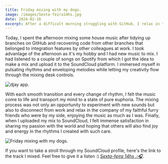 ```yaml
---
title: Friday mixing with my dogs.
image: /images/Sexta-feira14hs.jpg
date: 2024-02-16
excerpt: After a difficult morning struggling with GitHub, I relax in the afternoon mixing some nice house music with my dogs.
---
```


Today, I spent the afternoon mixing some house music after tidying up branches on GitHub and recovering code from other branches that belonged to integration features by other colleagues at work. I took advantage of the afternoon as it's my hobby and I had new music to mix. I had listened to a couple of songs on Spotify from which I got the idea to make a mix and upload it to the SoundCloud platform. I immersed myself in pulsating rhythms and enveloping melodies while letting my creativity flow through the mixing desk controls. 

![djay app](/images/Sexta-feira14hs-3.jpg "djay app").

With each smooth transition and every change of rhythm, I felt the music come to life and transport my mind to a state of pure euphoria. The mixing process was not only an opportunity to experiment with new sounds but also to disconnect from work and relax in the company of my faithful furry friends who were by my side, enjoying the music as much as I was. Finally, when I uploaded my mix to SoundCloud, I felt immense satisfaction in sharing my passion with the world and hoping that others will also find joy and energy in the rhythms I created with such care.

![Friday mixing with my dogs](/images/Sexta-feira14hs-2.jpg "Friday mixing with my dogs").

If you want to take a stroll through my SoundCloud profile, here's the link to the track I mixed. Feel free to give it a listen :) *[Sexta-feira 14hs 🎶🎧](https://soundcloud.com/iluisdamusic/sexta-feira-14hs?si=37fd9f20da9b43e08bb34c8c69925349&utm_source=clipboard&utm_medium=text&utm_campaign=social_sharing)*.